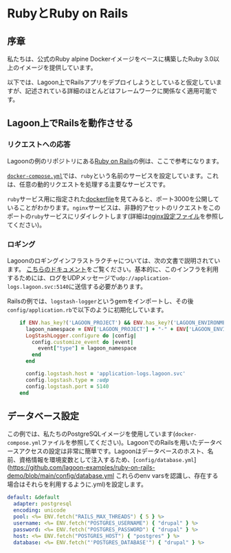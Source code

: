 # RubyとRuby on Rails

## 序章

私たちは、公式のRuby alpine Dockerイメージをベースに構築したRuby 3.0以上のイメージを提供しています。

以下では、Lagoon上でRailsアプリをデプロイしようとしていると仮定していますが、記述されている詳細のほとんどはフレームワークに関係なく適用可能です。

## Lagoon上でRailsを動作させる

### リクエストへの応答

Lagoonの例のリポジトリにある[Ruby on Rails](https://github.com/lagoon-examples/ruby-on-rails)の例は、ここで参考になります。

[`docker-compose.yml`](https://github.com/lagoon-examples/ruby-on-rails/blob/main/docker-compose.yml)では、`ruby`という名前のサービスを設定しています。これは、任意の動的リクエストを処理する主要なサービスです。

`ruby`サービス用に指定された[dockerfile](https://github.com/lagoon-examples/ruby-on-rails/blob/main/lagoon/ruby.dockerfile)を見てみると、ポート3000を公開していることがわかります。`nginx`サービスは、非静的アセットのリクエストをこのポートの`ruby`サービスにリダイレクトします(詳細は[nginx設定ファイル](https://github.com/lagoon-examples/ruby-on-rails/blob/main/lagoon/nginx/nginx.conf)を参照してください)。

### ロギング

Lagoonのロギングインフラストラクチャについては、次の文書で説明されています。 [こちらのドキュメント](../logging/logging.md)をご覧ください。基本的に、このインフラを利用するためには、ログをUDPメッセージで`udp://application-logs.lagoon.svc:5140`に送信する必要があります。

Railsの例では、`logstash-logger`というgemをインポートし、その後`config/application.rb`で以下のように初期化しています。

```ruby title="config/application.rb"
    if ENV.has_key?('LAGOON_PROJECT') && ENV.has_key?('LAGOON_ENVIRONMENT') then
      lagoon_namespace = ENV['LAGOON_PROJECT'] + "-" + ENV['LAGOON_ENVIRONMENT']
      LogStashLogger.configure do |config|
        config.customize_event do |event|
          event["type"] = lagoon_namespace
        end
      end

      config.logstash.host = 'application-logs.lagoon.svc'
      config.logstash.type = :udp
      config.logstash.port = 5140
    end
```

## データベース設定

この例では、私たちのPostgreSQLイメージを使用しています(`docker-compose.yml`ファイルを参照してください)。LagoonでのRailsを用いたデータベースアクセスの設定は非常に簡単です。Lagoonはデータベースのホスト、名前、資格情報を環境変数として注入するため、[`config/database.yml`](https://github.com/lagoon-examples/ruby-on-rails-demo/blob/main/config/database.yml これらのenv varsを認識し、存在する場合はそれらを利用するように.yml)を設定します。

```yaml title="config/database.yml"
default: &default
  adapter: postgresql
  encoding: unicode
  pool: <%= ENV.fetch("RAILS_MAX_THREADS") { 5 } %>
  username: <%= ENV.fetch("POSTGRES_USERNAME") { "drupal" } %>
  password: <%= ENV.fetch("POSTGRES_PASSWORD") { "drupal" } %>
  host: <%= ENV.fetch("POSTGRES_HOST") { "postgres" } %>
  database: <%= ENV.fetch("'POSTGRES_DATABASE'") { "drupal" } %>
```
